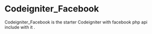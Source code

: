 Codeigniter_Facebook
====================

Codeigniter_Facebook is the starter Codeigniter with facebook php api include with it . 
